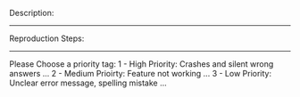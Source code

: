 Description:



---
Reproduction Steps:



---
Please Choose a priority tag:
1 - High Priority: Crashes and silent wrong answers ...
2 - Medium Prioirty: Feature not working ... 
3 - Low Priority: Unclear error message, spelling mistake ...
